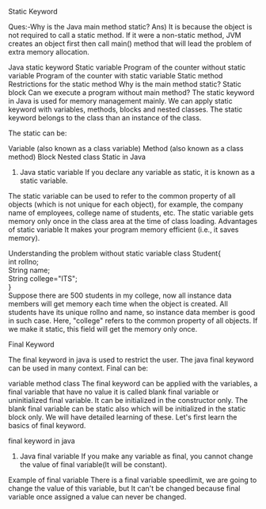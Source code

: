 Static Keyword

Ques:-Why is the Java main method static?
Ans) It is because the object is not required to call a static method. If it were a non-static method, JVM creates an object first then call main() method that will lead the problem of extra memory allocation.

Java static keyword
Static variable
Program of the counter without static variable
Program of the counter with static variable
Static method
Restrictions for the static method
Why is the main method static?
Static block
Can we execute a program without main method?
The static keyword in Java is used for memory management mainly. We can apply static keyword with variables, methods, blocks and nested classes. The static keyword belongs to the class than an instance of the class.

The static can be:

Variable (also known as a class variable)
Method (also known as a class method)
Block
Nested class
Static in Java
1) Java static variable
If you declare any variable as static, it is known as a static variable.

The static variable can be used to refer to the common property of all objects (which is not unique for each object), for example, the company name of employees, college name of students, etc.
The static variable gets memory only once in the class area at the time of class loading.
Advantages of static variable
It makes your program memory efficient (i.e., it saves memory).

Understanding the problem without static variable
class Student{  
     int rollno;  
     String name;  
     String college="ITS";  
}  
Suppose there are 500 students in my college, now all instance data members will get memory each time when the object is created. All students have its unique rollno and name, so instance data member is good in such case. Here, "college" refers to the common property of all objects. If we make it static, this field will get the memory only once.






Final Keyword

The final keyword in java is used to restrict the user. The java final keyword can be used in many context. Final can be:

variable
method
class
The final keyword can be applied with the variables, a final variable that have no value it is called blank final variable or uninitialized final variable. It can be initialized in the constructor only. The blank final variable can be static also which will be initialized in the static block only. We will have detailed learning of these. Let's first learn the basics of final keyword.

final keyword in java
1) Java final variable
If you make any variable as final, you cannot change the value of final variable(It will be constant).

Example of final variable
There is a final variable speedlimit, we are going to change the value of this variable, but It can't be changed because final variable once assigned a value can never be changed.